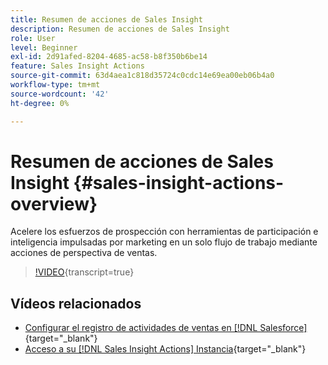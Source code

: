 ```yaml
---
title: Resumen de acciones de Sales Insight
description: Resumen de acciones de Sales Insight
role: User
level: Beginner
exl-id: 2d91afed-8204-4685-ac58-b8f350b6be14
feature: Sales Insight Actions
source-git-commit: 63d4aea1c818d35724c0cdc14e69ea00eb06b4a0
workflow-type: tm+mt
source-wordcount: '42'
ht-degree: 0%

---
```


# Resumen de acciones de Sales Insight {#sales-insight-actions-overview}

Acelere los esfuerzos de prospección con herramientas de participación e inteligencia impulsadas por marketing en un solo flujo de trabajo mediante acciones de perspectiva de ventas.

>[!VIDEO](https://video.tv.adobe.com/v/340917/?quality=12&learn=on){transcript=true}

## Vídeos relacionados

* [Configurar el registro de actividades de ventas en [!DNL Salesforce]](/help/sales-insight-actions/configure-sales-activity-logging-to-salesforce.md){target="_blank"}
* [Acceso a su [!DNL Sales Insight Actions] Instancia](/help/sales-insight-actions/accessing-your-sales-insight-actions-instance.md){target="_blank"}

